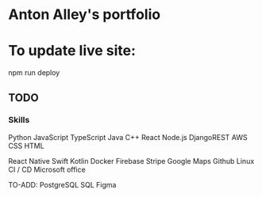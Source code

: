 # Anton Alley's portfolio


# To update live site:
npm run deploy







## TODO

### Skills
Python
JavaScript
TypeScript
Java
C++
React
Node.js
DjangoREST
AWS
CSS
HTML

React Native
Swift
Kotlin
Docker
Firebase
Stripe
Google Maps
Github
Linux
CI / CD
Microsoft office


TO-ADD: 
PostgreSQL
SQL
Figma

###
